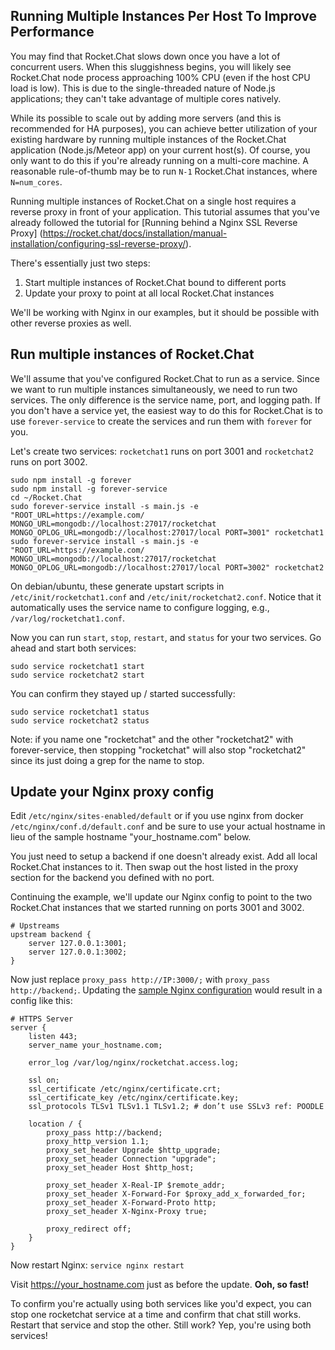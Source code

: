## Running Multiple Instances Per Host To Improve Performance

You may find that Rocket.Chat slows down once you have a lot of concurrent users. When this sluggishness begins,
you will likely see Rocket.Chat node process approaching 100% CPU (even if the host CPU load is low). This is
due to the single-threaded nature of Node.js applications; they can't take advantage of multiple cores natively.

While its possible to scale out by adding more servers (and this is recommended for HA purposes), you can achieve
better utilization of your existing hardware by running multiple instances of the Rocket.Chat application
(Node.js/Meteor app) on your current host(s). Of course, you only want to do this if you're already running on
a multi-core machine. A reasonable rule-of-thumb may be to run `N-1` Rocket.Chat instances, where `N=num_cores`.

Running multiple instances of Rocket.Chat on a single host requires a reverse proxy in front of your application.
This tutorial assumes that you've already followed the tutorial for [Running behind a Nginx SSL Reverse Proxy]
(https://rocket.chat/docs/installation/manual-installation/configuring-ssl-reverse-proxy/).

There's essentially just two steps:
1. Start multiple instances of Rocket.Chat bound to different ports
2. Update your proxy to point at all local Rocket.Chat instances

We'll be working with Nginx in our examples, but it should be possible with other reverse proxies as well.

## Run multiple instances of Rocket.Chat

We'll assume that you've configured Rocket.Chat to run as a service. Since we want to run multiple instances
simultaneously, we need to run two services. The only difference is the service name, port, and logging path.
If you don't have a service yet, the easiest way to do this for Rocket.Chat is to use `forever-service` to
create the services and run them with `forever` for you.

Let's create two services: `rocketchat1` runs on port 3001 and `rocketchat2` runs on port 3002.

    sudo npm install -g forever
    sudo npm install -g forever-service
    cd ~/Rocket.Chat
    sudo forever-service install -s main.js -e "ROOT_URL=https://example.com/ MONGO_URL=mongodb://localhost:27017/rocketchat MONGO_OPLOG_URL=mongodb://localhost:27017/local PORT=3001" rocketchat1
    sudo forever-service install -s main.js -e "ROOT_URL=https://example.com/ MONGO_URL=mongodb://localhost:27017/rocketchat MONGO_OPLOG_URL=mongodb://localhost:27017/local PORT=3002" rocketchat2

On debian/ubuntu, these generate upstart scripts in `/etc/init/rocketchat1.conf` and `/etc/init/rocketchat2.conf`.
Notice that it automatically uses the service name to configure logging, e.g., `/var/log/rocketchat1.conf`.

Now you can run `start`, `stop`, `restart`, and `status` for your two services. Go ahead and start both services:

    sudo service rocketchat1 start
    sudo service rocketchat2 start

You can confirm they stayed up / started successfully:

    sudo service rocketchat1 status
    sudo service rocketchat2 status

Note: if you name one "rocketchat" and the other "rocketchat2" with forever-service, then stopping "rocketchat"
will also stop "rocketchat2" since its just doing a grep for the name to stop.

## Update your Nginx proxy config

Edit ```/etc/nginx/sites-enabled/default``` or if you use nginx from docker ```/etc/nginx/conf.d/default.conf```
and be sure to use your actual hostname in lieu of the sample hostname "your_hostname.com" below.

You just need to setup a backend if one doesn't already exist. Add all local Rocket.Chat instances to it.
Then swap out the host listed in the proxy section for the backend you defined with no port.

Continuing the example, we'll update our Nginx config to point to the two Rocket.Chat instances
that we started running on ports 3001 and 3002.

```
# Upstreams
upstream backend {
    server 127.0.0.1:3001;
    server 127.0.0.1:3002;
}
```

Now just replace `proxy_pass http://IP:3000/;` with `proxy_pass http://backend;`.
Updating the [sample Nginx configuration](https://rocket.chat/docs/installation/manual-installation/configuring-ssl-reverse-proxy/)
would result in a config like this:

```
# HTTPS Server
server {
    listen 443;
    server_name your_hostname.com;

    error_log /var/log/nginx/rocketchat.access.log;

    ssl on;
    ssl_certificate /etc/nginx/certificate.crt;
    ssl_certificate_key /etc/nginx/certificate.key;
    ssl_protocols TLSv1 TLSv1.1 TLSv1.2; # don’t use SSLv3 ref: POODLE

    location / {
        proxy_pass http://backend;
        proxy_http_version 1.1;
        proxy_set_header Upgrade $http_upgrade;
        proxy_set_header Connection "upgrade";
        proxy_set_header Host $http_host;

        proxy_set_header X-Real-IP $remote_addr;
        proxy_set_header X-Forward-For $proxy_add_x_forwarded_for;
        proxy_set_header X-Forward-Proto http;
        proxy_set_header X-Nginx-Proxy true;

        proxy_redirect off;
    }
}
```

Now restart Nginx: ```service nginx restart```

Visit https://your_hostname.com just as before the update. **Ooh, so fast!**

To confirm you're actually using both services like you'd expect, you can stop one rocketchat
service at a time and confirm that chat still works. Restart that service and stop the other.
Still work? Yep, you're using both services!
